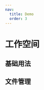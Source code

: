 ```yaml
---
nav:
  title: Demo
  order: 3
---
```


# 工作空间

## 基础用法

<code src="../demos/workspace-demo.tsx" background="var(--main-bg-color)" iframe=600></code>

## 文件管理

<code src="../demos/workspace-file-demo.tsx" background="var(--main-bg-color)" iframe=600></code>
<code src="../demos/workspace-file-share-demo.tsx" background="var(--main-bg-color)" iframe=600></code>
<code src="../demos/workspace-file-custom-preview-flow.tsx" background="var(--main-bg-color)" iframe=600></code>
<code src="../demos/workspace-file-actionref-demo.tsx" background="var(--main-bg-color)" iframe=600></code>
<code src="../demos/workspace-file-search-demo.tsx" background="var(--main-bg-color)" iframe=600></code>
